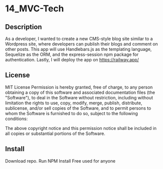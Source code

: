 # 14_MVC-Tech

## Description

As a developer, I wanted to create a new CMS-style blog site similar to a Wordpress site, where developers can publish their blogs and comment on other posts. This app will use Handlebars.js as the templating language, Sequelize as the ORM, and the express-session npm package for authentication. Lastly, I will deploy the app on https://railway.app/


## License

MIT License
Permission is hereby granted, free of charge, to any person obtaining a copy
of this software and associated documentation files (the "Software"), to deal
in the Software without restriction, including without limitation the rights
to use, copy, modify, merge, publish, distribute, sublicense, and/or sell
copies of the Software, and to permit persons to whom the Software is
furnished to do so, subject to the following conditions:

The above copyright notice and this permission notice shall be included in all
copies or substantial portions of the Software.

## Install

Download repo. Run NPM Install
Free used for anyone

